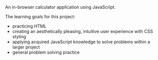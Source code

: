 An in-browser calculator application using JavaScript.

The learning goals for this project:  
* practicing HTML  
* creating an aesthetically pleasing, intuitive user experience with CSS styling  
* applying acquired JavaScript knowledge to solve problems within a larger project  
* general problem solving practice
